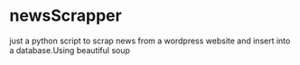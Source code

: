 # newsScrapper
just a python script to scrap news from a wordpress website and insert into a database.Using beautiful soup
